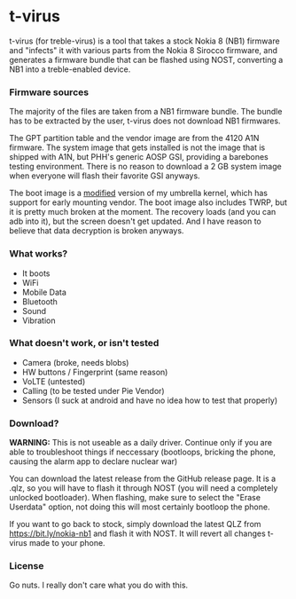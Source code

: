 # t-virus
t-virus (for treble-virus) is a tool that takes a stock Nokia 8 (NB1) firmware
and "infects" it with various parts from the Nokia 8 Sirocco firmware, and 
generates a firmware bundle that can be flashed using NOST, converting a NB1
into a treble-enabled device.

### Firmware sources
The majority of the files are taken from a NB1 firmware bundle. The bundle 
has to be extracted by the user, t-virus does not download NB1 firmwares.

The GPT partition table and the vendor image are from the 4120 A1N firmware.
The system image that gets installed is not the image that is shipped with A1N,
but PHH's generic AOSP GSI, providing a barebones testing environment. There
is no reason to download a 2 GB system image when everyone will flash their
favorite GSI anyways.

The boot image is a [modified](https://github.com/resident-nokia/umbrella/tree/treble)
version of my umbrella kernel, which has support for early mounting vendor. The
boot image also includes TWRP, but it is pretty much broken at the moment. The
recovery loads (and you can adb into it), but the screen doesn't get updated.
And I have reason to believe that data decryption is broken anyways.

### What works?
* It boots
* WiFi
* Mobile Data
* Bluetooth
* Sound
* Vibration

### What doesn't work, or isn't tested
* Camera (broke, needs blobs)
* HW buttons / Fingerprint (same reason)
* VoLTE (untested)
* Calling (to be tested under Pie Vendor)
* Sensors (I suck at android and have no idea how to test that properly)

### Download?
**WARNING:** This is not useable as a daily driver. Continue only if you are 
able to troubleshoot things if neccessary (bootloops, bricking the phone, 
causing the alarm app to declare nuclear war)

You can download the latest release from the GitHub release page. It is a .qlz,
so you will have to flash it through NOST (you will need a completely unlocked 
bootloader). When flashing, make sure to select the "Erase Userdata" option,
not doing this will most certainly bootloop the phone.

If you want to go back to stock, simply download the latest QLZ from https://bit.ly/nokia-nb1
and flash it with NOST. It will revert all changes t-virus made to your phone.

### License
Go nuts. I really don't care what you do with this.
